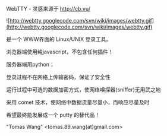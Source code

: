 WebTTY - 灵感来源于 http://cb.vu/

![http://webtty.googlecode.com/svn/wiki/images/webtty.gif](http://webtty.googlecode.com/svn/wiki/images/webtty.gif)

是一个 WWW界面的 Linux/UNIX 登录工具。

浏览器端使用纯javascript，不包含任何插件！

服务器端用python；

登录过程不在网络上传输密码，保证了安全性

运行过程中可选的数据加密方式，使网络嗅探器(sniffer)无用武之地

采用 comet 技术，使网络中数据流量尽量小，而响应尽量及时

希望最终能发展成一个 putty 的替代品！


"Tomas Wang" <tomas.89.wang(at)gmail.com>